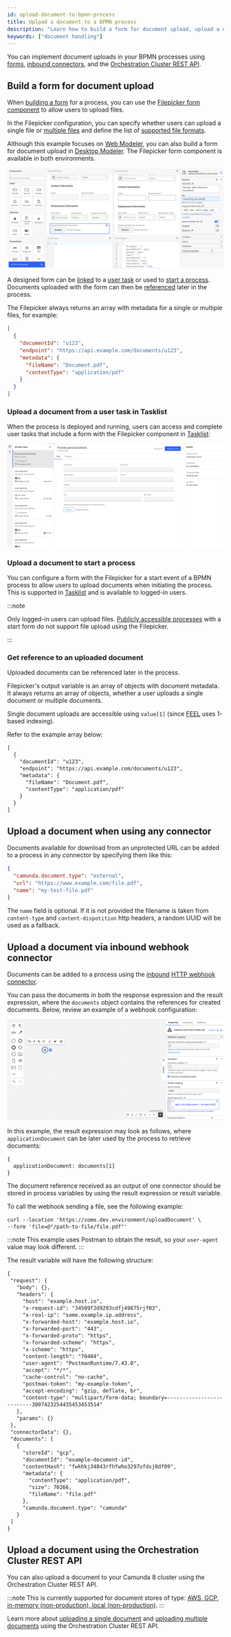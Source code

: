 ```yaml
---
id: upload-document-to-bpmn-process
title: Upload a document to a BPMN process
description: "Learn how to build a form for document upload, upload a document from a user task in Tasklist, upload a document to start a process, and more."
keywords: ["document handling"]
---
```


You can implement document uploads in your BPMN processes using [forms](#build-a-form-for-document-upload), [inbound connectors](#upload-a-document-via-inbound-webhook-connector), and the [Orchestration Cluster REST API](/apis-tools/orchestration-cluster-api-rest/specifications/create-document.api.mdx).

## Build a form for document upload

When [building a form](/components/modeler/forms/utilizing-forms.md) for a process, you can use the [Filepicker form component](/components/modeler/forms/form-element-library/forms-element-library-filepicker.md) to allow users to upload files.

In the Filepicker configuration, you can specify whether users can upload a single file or [multiple files](/components/modeler/forms/form-element-library/forms-element-library-filepicker.md#configurable-properties) and define the list of [supported file formats](https://developer.mozilla.org/en-US/docs/Web/HTML/Element/input/file#unique_file_type_specifiers).

Although this example focuses on [Web Modeler](/components/modeler/web-modeler/launch-web-modeler.md), you can also build a form for document upload in [Desktop Modeler](/components/modeler/desktop-modeler/index.md). The Filepicker form component is available in both environments.

![Form with Filepicker](./img/form-with-file-picker.png)

A designed form can be [linked](/components/modeler/web-modeler/advanced-modeling/form-linking.md) to a [user task](#upload-a-document-from-a-user-task-in-tasklist) or used to [start a process](#upload-a-document-to-start-a-process).
Documents uploaded with the form can then be [referenced](#get-reference-to-an-uploaded-document) later in the process.

The Filepicker always returns an array with metadata for a single or multiple files, for example:

```json
[
  {
    "documentId": "u123",
    "endpoint": "https://api.example.com/documents/u123",
    "metadata": {
      "fileName": "Document.pdf",
      "contentType": "application/pdf"
    }
  }
]
```

### Upload a document from a user task in Tasklist

When the process is deployed and running, users can access and complete user tasks that include a form with the Filepicker component in [Tasklist](/components/tasklist/introduction-to-tasklist.md):

![document handling in tasklist](./img/task-with-file-picker-tasklist.png)

### Upload a document to start a process

You can configure a form with the Filepicker for a start event of a BPMN process to allow users to upload documents when initiating the process. This is supported in [Tasklist](/components/tasklist/introduction-to-tasklist.md) and is available to logged-in users.

:::note

Only logged-in users can upload files.
[Publicly accessible processes](/components/modeler/web-modeler/advanced-modeling/publish-public-processes.md) with a start form do not support file upload using the Filepicker.

:::

### Get reference to an uploaded document

Uploaded documents can be referenced later in the process.

Filepicker's output variable is an array of objects with document metadata.
It always returns an array of objects, whether a user uploads a single document or multiple documents.

Single document uploads are accessible using `value[1]` (since [FEEL](/components/modeler/feel/what-is-feel.md) uses 1-based indexing).

Refer to the example array below:

```
[
  {
    "documentId": "u123",
    "endpoint": "https://api.example.com/documents/u123",
    "metadata": {
      "fileName": "Document.pdf",
      "contentType": "application/pdf"
    }
  }
]
```

## Upload a document when using any connector

Documents available for download from an unprotected URL can be added to a process in any connector by specifying them like this:

```json
{
  "camunda.document.type": "external",
  "url": "https://www.example.com/file.pdf",
  "name": "my-test-file.pdf"
}
```

The `name` field is optional. If it is not provided the filename is taken from `content-type` and `content-dispotition` http headers, a random UUID will be used as a fallback.

## Upload a document via inbound webhook connector

Documents can be added to a process using the [inbound](/components//connectors/connector-types.md#inbound-connectors) [HTTP webhook connector](/components/connectors/protocol/http-webhook.md).

You can pass the documents in both the response expression and the result expression, where the `documents` object contains the references for created documents. Below, review an example of a webhook configuration:

![Example payload of inbound webhook connector](./img/inbound-webhook-connector-example.png)

In this example, the result expression may look as follows, where `applicationDocument` can be later used by the process to retrieve documents:

```
{
  applicationDocument: documents[1]
}
```

The document reference received as an output of one connector should be stored in process variables by using the result expression or result variable.

To call the webhook sending a file, see the following example:

```curl
curl --location 'https://some.dev.environment/uploadDocument' \
--form 'file=@"/path-to-file/file.pdf"'
```

:::note
This example uses Postman to obtain the result, so your `user-agent` value may look different.
:::

The result variable will have the following structure:

```
{
 "request": {
   "body": {},
   "headers": {
     "host": "example.host.io",
     "x-request-id": "34509f2d9293cdfj49875rjf03",
     "x-real-ip": "some.example.ip.address",
     "x-forwarded-host": "example.host.io",
     "x-forwarded-port": "443",
     "x-forwarded-proto": "https",
     "x-forwarded-scheme": "https",
     "x-scheme": "https",
     "content-length": "70484",
     "user-agent": "PostmanRuntime/7.43.0",
     "accept": "*/*",
     "cache-control": "no-cache",
     "postman-token": "my-example-token",
     "accept-encoding": "gzip, deflate, br",
     "content-type": "multipart/form-data; boundary=--------------------------3007423254435453453514"
   },
   "params": {}
 },
 "connectorData": {},
 "documents": [
   {
     "storeId": "gcp",
     "documentId": "example-document-id",
     "contentHash": "fwkhkj34843rfhfwho3297ufdsj0df09",
     "metadata": {
       "contentType": "application/pdf",
       "size": 70266,
       "fileName": "file.pdf"
     },
     "camunda.document.type": "camunda"
   }
 ]
}
```

## Upload a document using the Orchestration Cluster REST API

You can also upload a document to your Camunda 8 cluster using the Orchestration Cluster REST API.

:::note
This is currently supported for document stores of type: [AWS, GCP, in-memory (non-production), local (non-production)](/self-managed/concepts/document-handling/configuration/index.md).
:::

Learn more about [uploading a single document](/apis-tools/orchestration-cluster-api-rest/specifications/create-document.api.mdx) and [uploading multiple documents](/apis-tools/orchestration-cluster-api-rest/specifications/create-documents.api.mdx) using the Orchestration Cluster REST API.
